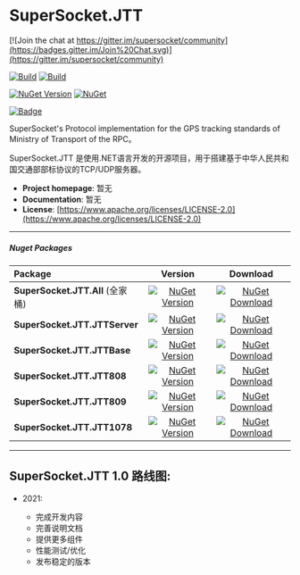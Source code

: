 # SuperSocket.JTT

[![Join the chat at https://gitter.im/supersocket/community](https://badges.gitter.im/Join%20Chat.svg)](https://gitter.im/supersocket/community)

[![Build](https://github.com/SuperSocket/SuperSocket.JTT/workflows/build/badge.svg)](https://github.com/SuperSocket/SuperSocket.JTT/actions?query=workflow%3Abuild)   [![Build](https://github.com/SuperSocket/SuperSocket.JTT/workflows/publish%20nuget%20packages/badge.svg)](https://github.com/SuperSocket/SuperSocket.JTT/actions?query=workflow%3Anuget-release)

[![NuGet Version](https://img.shields.io/nuget/v/SuperSocket.JTT.All.svg?style=flat)](https://www.nuget.org/packages/SuperSocket.JTT.All/)   [![NuGet](https://img.shields.io/nuget/dt/SuperSocket.JTT.All.svg)](https://www.nuget.org/packages/SuperSocket.JTT.All)

[![Badge](https://img.shields.io/badge/link-996.icu-red.svg)](https://996.icu/#/zh_CN)



SuperSocket's Protocol implementation for the GPS tracking standards of Ministry of Transport of the RPC。

SuperSocket.JTT 是使用.NET语言开发的开源项目，用于搭建基于中华人民共和国交通部部标协议的TCP/UDP服务器。

- **Project homepage**:		  暂无
- **Documentation**:		暂无
- **License**: 				[https://www.apache.org/licenses/LICENSE-2.0](https://www.apache.org/licenses/LICENSE-2.0)

---

##### Nuget Packages

| Package           |                           Version                            |                           Download                           |
| :---------------- | :----------------------------------------------------------: | :----------------------------------------------------------: |
| **SuperSocket.JTT.All** (全家桶) | [![NuGet Version](https://img.shields.io/nuget/vpre/SuperSocket.JTT.All.svg?style=flat)](https://www.nuget.org/packages/SuperSocket.JTT.All/) | [![NuGet Download](https://img.shields.io/nuget/dt/SuperSocket.JTT.All.svg?style=flat)](https://www.nuget.org/packages/SuperSocket.JTT.All/) |
| **SuperSocket.JTT.JTTServer** | [![NuGet Version](https://img.shields.io/nuget/vpre/SuperSocket.JTT.JTTServer.svg?style=flat)](https://www.nuget.org/packages/SuperSocket.JTT.JTTServer/) | [![NuGet Download](https://img.shields.io/nuget/dt/SuperSocket.JTT.JTTServer.svg?style=flat)](https://www.nuget.org/packages/SuperSocket.JTT.JTTServer/) |
| **SuperSocket.JTT.JTTBase** | [![NuGet Version](https://img.shields.io/nuget/vpre/SuperSocket.JTT.JTTBase.svg?style=flat)](https://www.nuget.org/packages/SuperSocket.JTT.JTTBase/) | [![NuGet Download](https://img.shields.io/nuget/dt/SuperSocket.JTT.JTTBase.svg?style=flat)](https://www.nuget.org/packages/SuperSocket.JTT.JTTBase/) |
| **SuperSocket.JTT.JTT808** | [![NuGet Version](https://img.shields.io/nuget/vpre/SuperSocket.JTT.JTT808.svg?style=flat)](https://www.nuget.org/packages/SuperSocket.JTT.JTT808/) | [![NuGet Download](https://img.shields.io/nuget/dt/SuperSocket.JTT.JTT808.svg?style=flat)](https://www.nuget.org/packages/SuperSocket.JTT.JTT808/) |
| **SuperSocket.JTT.JTT809** | [![NuGet Version](https://img.shields.io/nuget/vpre/SuperSocket.JTT.JTT809.svg?style=flat)](https://www.nuget.org/packages/SuperSocket.JTT.JTT809/) | [![NuGet Download](https://img.shields.io/nuget/dt/SuperSocket.JTT.JTT809.svg?style=flat)](https://www.nuget.org/packages/SuperSocket.JTT.JTT809/) |
| **SuperSocket.JTT.JTT1078** | [![NuGet Version](https://img.shields.io/nuget/vpre/SuperSocket.JTT.JTT1078.svg?style=flat)](https://www.nuget.org/packages/SuperSocket.JTT.JTT1078/) | [![NuGet Download](https://img.shields.io/nuget/dt/SuperSocket.JTT.JTT1078.svg?style=flat)](https://www.nuget.org/packages/SuperSocket.JTT.JTT1078/) |

---

##  SuperSocket.JTT 1.0 路线图:


- 2021:

  - 完成开发内容
  - 完善说明文档
  - 提供更多组件
  - 性能测试/优化
  - 发布稳定的版本
